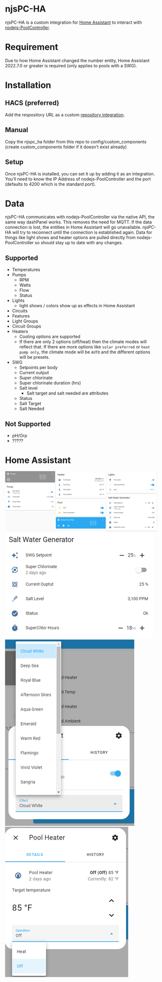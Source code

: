 # njsPC-HA
njsPC-HA is a custom integration for [Home Assistant](https://www.home-assistant.io/) to interact with [nodejs-PoolController](https://github.com/tagyoureit/nodejs-poolController).

# Requirement
Due to how Home Assistant changed the number entity, Home Assistant 2022.7.0 or greater is required (only applies to pools with a SWG).

# Installation

## HACS (preferred)
Add the respository URL as a custom [repository integration](https://hacs.xyz/docs/faq/custom_repositories).

## Manual
Copy the njspc_ha folder from this repo to config/custom_components (create custom_components folder if it doesn't exist already)

## Setup
Once njsPC-HA is installed, you can set it up by adding it as an integration.  You'll need to know the IP Address of nodejs-PoolController and the port (defaults to 4200 which is the standard port).


# Data
njsPC-HA communicates with nodejs-PoolController via the native API, the same way dashPanel works.  This removes the need for MQTT.  If the data connection is lost, the entities in Home Assistant will go unavailable.  njsPC-HA will try to reconnect until the connection is established again.  Data for things like light shows and heater options are pulled directly from nodejs-PoolController so should stay up to date with any changes.

## Supported
- Temperatures
- Pumps
    - RPM
    - Watts
    - Flow
    - Status
- Lights
    - light shows / colors show up as effects in Home Assistant
- Circuits
- Features
- Light Groups
- Circuit Groups
- Heaters
    - Cooling options are supported
    - If there are only 2 options (off/heat) then the climate modes will reflect that.  If there are more options like `solar preferred` or `heat pump only`, the climate mode will be `AUTO` and the different options will be presets.
- SWG
    - Setpoints per body
    - Current output
    - Super chlorinate
    - Super chlorinate duration (hrs)
    - Salt level
        - Salt target and salt needed are attributes
    - Status
    - Salt Target
    - Salt Needed

## Not Supported
- pH/Orp
- ?????

# Home Assistant
![Home Assistant](/images/lovelace.png)
![SWG](/images/swg.png)
![Colorlogic Lights](/images/light.png)
![Heater](/images/heater.png)